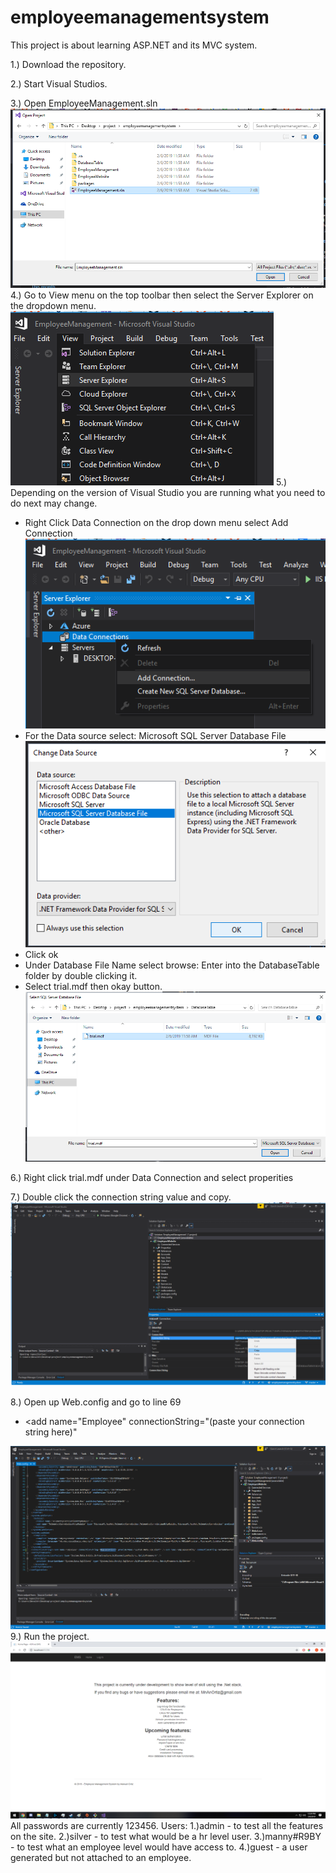 # employeemanagementsystem
This project is about learning ASP.NET and its MVC system.

1.) Download the repository.

2.) Start Visual Studios.

3.) Open EmployeeManagement.sln
![alt text](readme/first.png)
4.) Go to View menu on the top toolbar then select the Server Explorer on the dropdown menu.
![alt text](readme/second.png)
5.) Depending on the version of Visual Studio you are running what you need to do next may change.
  - Right Click Data Connection on the drop down menu select Add Connection
  ![alt text](readme/third.png)
  - For the Data source select: Microsoft SQL Server Database File
  ![alt text](readme/Fourth.png)
  - Click ok
  - Under Database File Name select browse: Enter into the DatabaseTable folder by double clicking it.
  - Select trial.mdf then okay button.
  ![alt text](readme/fifth.png)
  
6.) Right click trial.mdf under Data Connection and select properities

7.) Double click the connection string value and copy.
![alt text](readme/sixth.png)


8.) Open up Web.config and go to line 69
  - <add name="Employee" connectionString="(paste your connection string here)"
  
  ![alt text](readme/seventh.png)
 9.) Run the project.
  ![alt text](readme/eight.png)
 All passwords are currently 123456.
 Users:
  1.)admin -
      to test all the features on the site.
  2.)silver -
      to test what would be a hr level user.
  3.)manny#R9BY - 
      to test what an employee level would have access to.
  4.)guest -
      a user generated but not attached to an employee.
